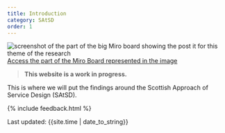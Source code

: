 ```yaml
---
title: Introduction
category: SAtSD
order: 1
---
```


![screenshot of the part of the big Miro board showing the post it for this theme of the research](/practitioner-stories/images/SAtSD.png)
[Access the part of the Miro Board represented in the image](https://miro.com/app/board/o9J_ldOzA14=/?moveToWidget=3074457352333741367&cot=14)

<blockquote class="alt">
  <p><strong>This website is a work in progress.</strong></p>
</blockquote>

This is where we will put the findings around the Scottish Approach of Service Design (SAtSD).


{% include feedback.html %}
<div>Last updated: {{site.time | date_to_string}}</div>
